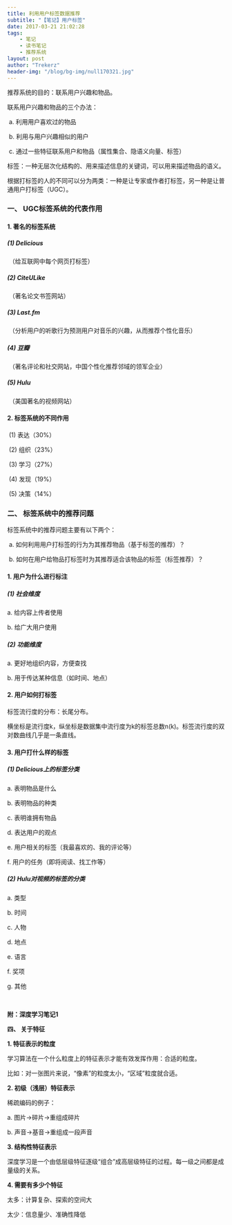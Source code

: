 ```yaml
---
title: 利用用户标签数据推荐
subtitle: "【笔记】用户标签"
date: 2017-03-21 21:02:28
tags: 
	- 笔记
	- 读书笔记
	- 推荐系统
layout: post
author: "Trekerz"
header-img: "/blog/bg-img/null170321.jpg"
---
```




推荐系统的目的：联系用户兴趣和物品。

联系用户兴趣和物品的三个办法：

​	a.    利用用户喜欢过的物品

​	b.    利用与用户兴趣相似的用户

​	c.    通过一些特征联系用户和物品（属性集合、隐语义向量、标签）

标签：一种无层次化结构的、用来描述信息的关键词，可以用来描述物品的语义。

根据打标签的人的不同可以分为两类：一种是让专家或作者打标签，另一种是让普通用户打标签（UGC）。

### **一、  UGC标签系统的代表作用**

#### **1.    著名的标签系统**

##### **(1)  Delicious**

​        （给互联网中每个网页打标签）

##### **(2)  CiteULike**

​        （著名论文书签网站）

##### **(3)  Last.fm**

​        （分析用户的听歌行为预测用户对音乐的兴趣，从而推荐个性化音乐）

##### **(4)  豆瓣**

​        （著名评论和社交网站，中国个性化推荐邻域的领军企业）

##### **(5)  Hulu**

​        （美国著名的视频网站）

#### **2.    标签系统的不同作用**

​	(1)  表达（30%）

​	(2)  组织（23%）

​	(3)  学习（27%）

​	(4)  发现（19%）

​	(5)  决策（14%）

### **二、  标签系统中的推荐问题**

标签系统中的推荐问题主要有以下两个：

​	a.    如何利用用户打标签的行为为其推荐物品（基于标签的推荐）？

​	b.    如何在用户给物品打标签时为其推荐适合该物品的标签（标签推荐）？

#### **1.    用户为什么进行标注**

##### **(1)  社会维度**

a.    给内容上传者使用

b.    给广大用户使用

##### **(2)  功能维度**

a.    更好地组织内容，方便查找

b.    用于传达某种信息（如时间、地点）

#### **2.    用户如何打标签**

标签流行度的分布：长尾分布。

横坐标是流行度k，纵坐标是数据集中流行度为k的标签总数n(k)。标签流行度的双对数曲线几乎是一条直线。

#### **3.    用户打什么样的标签**

##### **(1)  Delicious上的标签分类**

a.    表明物品是什么

b.    表明物品的种类

c.    表明谁拥有物品

d.    表达用户的观点

e.    用户相关的标签（我最喜欢的、我的评论等）

f.     用户的任务（即将阅读、找工作等）

##### **(2)  Hulu对视频的标签的分类**

a.    类型

b.    时间

c.    人物

d.    地点

e.    语言

f.     奖项

g.    其他

<br/>

**附：深度学习笔记1**

**四、  关于特征**

**1.    特征表示的粒度**

学习算法在一个什么粒度上的特征表示才能有效发挥作用：合适的粒度。

比如：对一张图片来说，“像素”的粒度太小，“区域”粒度就合适。

**2.    初级（浅层）特征表示**

稀疏编码的例子：

a.    图片->碎片->重组成碎片

b.    声音->基音->重组成一段声音

**3.    结构性特征表示**

深度学习是一个由低层级特征逐级“组合”成高层级特征的过程。每一级之间都是成量级的关系。

**4.    需要有多少个特征**

太多：计算复杂、探索的空间大

太少：信息量少、准确性降低

<br/>

<br/>